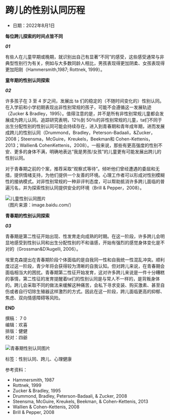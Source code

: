 # 跨儿的性别认同历程

- 日期：2022年8月1日

**每位跨儿探索的时间点皆不同**

_**01**_

有些人在儿童早期或晚期，就识别出自己有显著“不同”的感受，这些感受通常与非典型性别行为有关，例如与大多数同龄人相比，男孩表现得更加阴柔、女孩表现得更加阳刚（Hammersmith,1987; Rottnek, 1999）。

**童年期的性别认同探索**

_**02**_

许多孩子在 3 至 4 岁之间，发展出 ta 们的稳定的（不随时间变化的）性别认同。在入学前和小学初期表现出非性别常规的孩子，可能不会遵循这一发展轨迹（Zucker & Bradley，1995）。值得注意的是，并不是所有非性别常规儿童都会发展成为跨儿认同。追踪研究表明，12％到 50％的非性别常规的儿童，ta们不同于出生分配性别的性别认同可能会持续存在，进入到青春期和青年成年期，进而发展成跨儿的性别认同（Drummond，Bradley，Peterson-Badaali，&Zucker，2008；Steensma，McGuire，Kreukels，Beekman和 Cohen-Kettenis，2013；Wallien& CohenKettenis，2008）。一般来说，那些有更高强度的性别不安、更多的身体不满，明确地表达“我是男孩/女孩”的儿童更有可能发展出跨儿的性别认同。

对于青春期之前的个案，推荐采取“观察式等待”。倾听他们曾经遭遇的委屈和无措，提供情绪支持，为他们提供一个友善的环境。心理工作者可以形成对性别模糊性的接纳模式。对非性别常规的一种非评判态度，可以帮助抵消许多跨儿面临的普遍污名，并为探索性别认同提供安全的环境（Brill & Pepper，2008）。

![儿童性别认同图片](https://kuaerxinli.org/wp-content/uploads/2022/08/frc-619b735c75e918f6bca2d4a3d443f0c1.jpeg)  
（图片来源：image.baidu.com/）

**青春期的性别认同探索**

_**03**_

青春期是第二性征开始出现、性发育走向成熟的时期。在这一阶段，许多跨儿会明显地感受到性别认同和出生分配性别的不和谐感，开始有强烈的感觉身体变化是不对的（Grossman&D’Augelli, 2006）。

埃里克森提出在青春期阶段个体面临的是自我同一性和自我统一性混乱冲突。顺利度过这一阶段，青少年将会获得较为清晰的自我认知。但对跨儿来说，在青春期会面临相当大的困扰。青春期第二性征开始发育，这对许多跨儿来说是一件十分糟糕的事情，第二性征的发育提醒着ta们的性别认同是与常人不一样的，是背叛身体的。跨儿会采取不同的做法来缓解这种痛苦，会私下寻求变装、购买激素、甚至自伤或者自行切除生殖器这样激烈的方式。因此在这一阶段，跨儿面临更高的抑郁、焦虑、双向情感障碍等风险。

**END**

撰稿： 7 0  
编辑：欢喜  
排版：健健  
校对：四爺  

![青春期性别认同图片](https://kuaerxinli.org/wp-content/uploads/2022/08/frc-eb28dcd452eaf489629a00bf756ec5fd.jpeg)  

标签：性别认同、跨儿、心理健康  

参考资料：
- Hammersmith, 1987
- Rottnek, 1999
- Zucker & Bradley, 1995
- Drummond, Bradley, Peterson-Badaali, & Zucker, 2008
- Steensma, McGuire, Kreukels, Beekman, & Cohen-Kettenis, 2013
- Wallien & Cohen-Kettenis, 2008
- Brill & Pepper, 2008  
